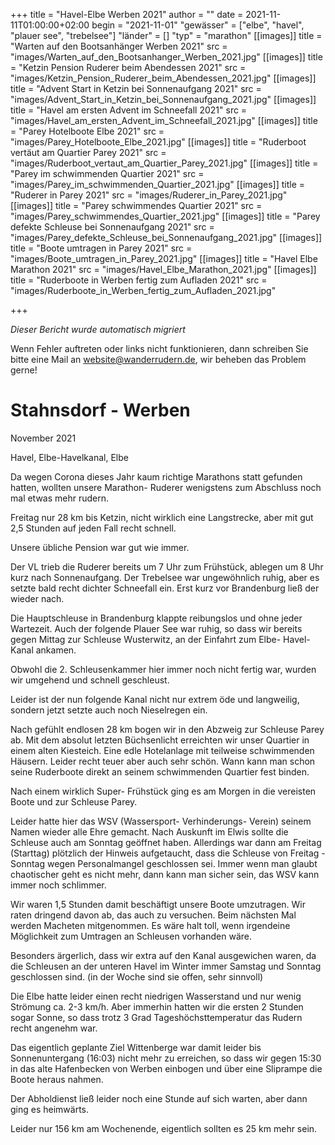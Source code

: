 +++
title = "Havel-Elbe Werben 2021"
author = ""
date = 2021-11-11T01:00:00+02:00
begin = "2021-11-01"
"gewässer" = ["elbe", "havel", "plauer see", "trebelsee"]
"länder" = []
"typ" = "marathon"
[[images]]
title = "Warten auf den Bootsanhänger Werben 2021"
src = "images/Warten_auf_den_Bootsanhanger_Werben_2021.jpg"
[[images]]
title = "Ketzin Pension Ruderer beim Abendessen 2021"
src = "images/Ketzin_Pension_Ruderer_beim_Abendessen_2021.jpg"
[[images]]
title = "Advent Start in Ketzin bei Sonnenaufgang 2021"
src = "images/Advent_Start_in_Ketzin_bei_Sonnenaufgang_2021.jpg"
[[images]]
title = "Havel am ersten Advent im Schneefall 2021"
src = "images/Havel_am_ersten_Advent_im_Schneefall_2021.jpg"
[[images]]
title = "Parey Hotelboote Elbe 2021"
src = "images/Parey_Hotelboote_Elbe_2021.jpg"
[[images]]
title = "Ruderboot vertäut am Quartier Parey 2021"
src = "images/Ruderboot_vertaut_am_Quartier_Parey_2021.jpg"
[[images]]
title = "Parey im schwimmenden Quartier 2021"
src = "images/Parey_im_schwimmenden_Quartier_2021.jpg"
[[images]]
title = "Ruderer in Parey 2021"
src = "images/Ruderer_in_Parey_2021.jpg"
[[images]]
title = "Parey schwimmendes Quartier 2021"
src = "images/Parey_schwimmendes_Quartier_2021.jpg"
[[images]]
title = "Parey defekte Schleuse bei Sonnenaufgang 2021"
src = "images/Parey_defekte_Schleuse_bei_Sonnenaufgang_2021.jpg"
[[images]]
title = "Boote umtragen in Parey 2021"
src = "images/Boote_umtragen_in_Parey_2021.jpg"
[[images]]
title = "Havel Elbe Marathon 2021"
src = "images/Havel_Elbe_Marathon_2021.jpg"
[[images]]
title = "Ruderboote in Werben fertig zum Aufladen 2021"
src = "images/Ruderboote_in_Werben_fertig_zum_Aufladen_2021.jpg"

+++


*Dieser Bericht wurde automatisch migriert*

Wenn Fehler auftreten oder links nicht funktionieren, dann schreiben Sie bitte eine Mail an website@wanderrudern.de, wir beheben das Problem gerne!



# Stahnsdorf - Werben


November 2021

Havel, Elbe-Havelkanal, Elbe

Da wegen Corona dieses Jahr kaum richtige Marathons statt gefunden hatten, wollten unsere Marathon- Ruderer wenigstens zum Abschluss noch mal etwas mehr rudern.

Freitag nur 28 km bis Ketzin, nicht wirklich eine Langstrecke, aber mit gut 2,5 Stunden auf jeden Fall recht schnell.

Unsere übliche Pension war gut wie immer.

Der VL trieb die Ruderer bereits um 7 Uhr zum Frühstück, ablegen um 8 Uhr kurz nach Sonnenaufgang. Der Trebelsee war ungewöhnlich ruhig, aber es setzte bald recht dichter Schneefall ein. Erst kurz vor Brandenburg ließ der wieder nach.

Die Hauptschleuse in Brandenburg klappte reibungslos und ohne jeder Wartezeit. Auch der folgende Plauer See war ruhig, so dass wir bereits gegen Mittag zur Schleuse Wusterwitz, an der Einfahrt zum Elbe- Havel- Kanal ankamen.

Obwohl die 2. Schleusenkammer hier immer noch nicht fertig war, wurden wir umgehend und schnell geschleust.

Leider ist der nun folgende Kanal nicht nur extrem öde und langweilig, sondern jetzt setzte auch noch Nieselregen ein.

Nach gefühlt endlosen 28 km bogen wir in den Abzweig zur Schleuse Parey ab. Mit dem absolut letzten Büchsenlicht erreichten wir unser Quartier in einem alten Kiesteich. Eine edle Hotelanlage mit teilweise schwimmenden Häusern. Leider recht teuer aber auch sehr schön. Wann kann man schon seine Ruderboote direkt an seinem schwimmenden Quartier fest binden.

Nach einem wirklich Super- Frühstück ging es am Morgen in die vereisten Boote und zur Schleuse Parey.

Leider hatte hier das WSV (Wassersport- Verhinderungs- Verein) seinem Namen wieder alle Ehre gemacht. Nach Auskunft im Elwis sollte die Schleuse auch am Sonntag geöffnet haben. Allerdings war dann am Freitag (Starttag) plötzlich der Hinweis aufgetaucht, dass die Schleuse von Freitag - Sonntag wegen Personalmangel geschlossen sei. Immer wenn man glaubt chaotischer geht es nicht mehr, dann kann man sicher sein, das WSV kann immer noch schlimmer.

Wir waren 1,5 Stunden damit beschäftigt unsere Boote umzutragen. Wir raten dringend davon ab, das auch zu versuchen. Beim nächsten Mal werden Macheten mitgenommen. Es wäre halt toll, wenn irgendeine Möglichkeit zum Umtragen an Schleusen vorhanden wäre.

Besonders ärgerlich, dass wir extra auf den Kanal ausgewichen waren, da die Schleusen an der unteren Havel im Winter immer Samstag und Sonntag geschlossen sind. (in der Woche sind sie offen, sehr sinnvoll)

Die Elbe hatte leider einen recht niedrigen Wasserstand und nur wenig Strömung ca. 2-3 km/h. Aber immerhin hatten wir die ersten 2 Stunden sogar Sonne, so dass trotz 3 Grad Tageshöchsttemperatur das Rudern recht angenehm war.

Das eigentlich geplante Ziel Wittenberge war damit leider bis Sonnenuntergang (16:03) nicht mehr zu erreichen, so dass wir gegen 15:30 in das alte Hafenbecken von Werben einbogen und über eine Sliprampe die Boote heraus nahmen.

Der Abholdienst ließ leider noch eine Stunde auf sich warten, aber dann ging es heimwärts.

Leider nur 156 km am Wochenende, eigentlich sollten es 25 km mehr sein.